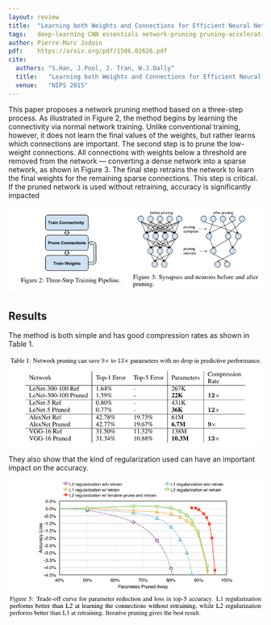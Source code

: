 ```yaml
---
layout: review
title:  "Learning both Weights and Connections for Efficient Neural Networks"
tags:   deep-learning CNN essentials network-pruning pruning-acceleration
author: Pierre-Marc Jodoin
pdf:    https://arxiv.org/pdf/1506.02626.pdf
cite:
  authors: "S.Han, J.Pool, J. Tran, W.J.Dally"
  title:   "Learning both Weights and Connections for Efficient Neural Networks"
  venue:   "NIPS 2015"
---
```


This paper proposes a network pruning method based on a three-step process.  As illustrated in Figure 2, the method begins by learning
the connectivity via normal network training. Unlike conventional training, however, it does not learn the final values of the weights, but rather learns which connections are important.  The second step is to prune the low-weight connections. All connections with weights below a threshold are removed from the network — converting a dense network into a sparse network, as shown in Figure 3. The final step retrains the network to learn the final weights for the remaining
sparse connections. This step is critical. If the pruned network is used without retraining, accuracy is significantly impacted

![](/article/images/pruning2015/sc01.png)

## Results

The method is both simple and has good compression rates as shown in Table 1.

![](/article/images/pruning2015/sc02.png)

They also show that the kind of regularization used can have an important impact on the accuracy.

![](/article/images/pruning2015/sc03.png)






